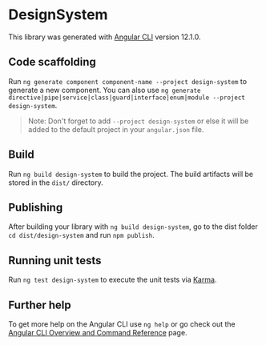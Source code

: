 # DesignSystem

This library was generated with [Angular CLI](https://github.com/angular/angular-cli) version 12.1.0.

## Code scaffolding

Run `ng generate component component-name --project design-system` to generate a new component. You can also use `ng generate directive|pipe|service|class|guard|interface|enum|module --project design-system`.
> Note: Don't forget to add `--project design-system` or else it will be added to the default project in your `angular.json` file. 

## Build

Run `ng build design-system` to build the project. The build artifacts will be stored in the `dist/` directory.

## Publishing

After building your library with `ng build design-system`, go to the dist folder `cd dist/design-system` and run `npm publish`.

## Running unit tests

Run `ng test design-system` to execute the unit tests via [Karma](https://karma-runner.github.io).

## Further help

To get more help on the Angular CLI use `ng help` or go check out the [Angular CLI Overview and Command Reference](https://angular.io/cli) page.
